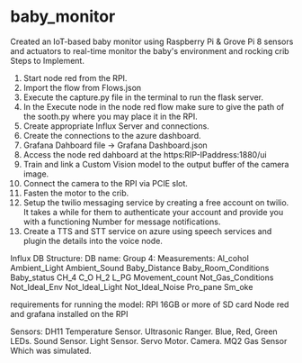 # baby_monitor
Created an IoT-based baby monitor using Raspberry Pi &amp; Grove Pi 8 sensors and actuators to real-time monitor the baby's environment and rocking crib 
Steps to Implement.
1. Start node red from the RPI.
2. Import the flow from Flows.json
3. Execute the capture.py file in the terminal to run the flask server.
4. In the Execute node in the node red flow make sure to give the path of the sooth.py where you may place it in the RPI.
5. Create appropriate Influx Server and connections.
6. Create the connections to the azure dashboard.
7. Grafana Dahboard file -> Grafana Dashboard.json
8. Access the node red dahboard at the https:RIP-IPaddress:1880/ui
9. Train and link a Custom Vision model to the output buffer of the camera image.
10. Connect the camera to the RPI via PCIE slot.
11. Fasten the motor to the crib.
12. Setup the twilio messaging service by creating a free account on twilio.
    It takes a while for them to authenticate your account and provide you with a functioning Number for message notifications.
13. Create a TTS and STT service on azure using speech services and plugin the details into the voice node.

Influx DB Structure:
DB name: Group 4:
Measurements:
Al_cohol
Ambient_Light
Ambient_Sound
Baby_Distance
Baby_Room_Conditions
Baby_status
CH_4
C_O
H_2
L_PG
Movement_count
Not_Gas_Conditions
Not_Ideal_Env
Not_Ideal_Light
Not_Ideal_Noise
Pro_pane
Sm_oke

requirements for running the model:
RPI
16GB or more of SD card
Node red and grafana installed on the RPI

Sensors:
DH11 Temperature Sensor.
Ultrasonic Ranger.
Blue, Red, Green LEDs.
Sound Sensor.
Light Sensor.
Servo Motor.
Camera.
MQ2 Gas Sensor Which was simulated.
